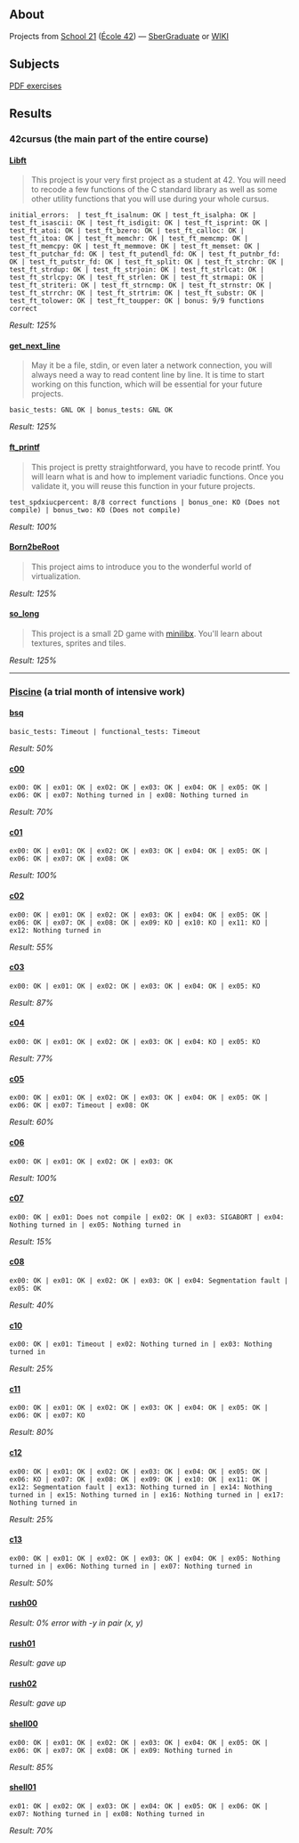 ## About
Projects from [School 21](https://21-school.ru/) ([École 42](https://42.fr/en/homepage/)) — [SberGraduate](https://sbergraduate.ru/en/21-school/) or [WIKI](https://en.wikipedia.org/wiki/42_(school))



## Subjects
[PDF exercises](/subjects)



## Results
### 42cursus (the main part of the entire course)
#### [Libft](/42cursus/Libft)
> This project is your very first project as a student at 42. You will need to recode a few functions of the C standard library as well as some other utility functions that you will use during your whole cursus.

```trace
initial_errors:  | test_ft_isalnum: OK | test_ft_isalpha: OK | test_ft_isascii: OK | test_ft_isdigit: OK | test_ft_isprint: OK | test_ft_atoi: OK | test_ft_bzero: OK | test_ft_calloc: OK | test_ft_itoa: OK | test_ft_memchr: OK | test_ft_memcmp: OK | test_ft_memcpy: OK | test_ft_memmove: OK | test_ft_memset: OK | test_ft_putchar_fd: OK | test_ft_putendl_fd: OK | test_ft_putnbr_fd: OK | test_ft_putstr_fd: OK | test_ft_split: OK | test_ft_strchr: OK | test_ft_strdup: OK | test_ft_strjoin: OK | test_ft_strlcat: OK | test_ft_strlcpy: OK | test_ft_strlen: OK | test_ft_strmapi: OK | test_ft_striteri: OK | test_ft_strncmp: OK | test_ft_strnstr: OK | test_ft_strrchr: OK | test_ft_strtrim: OK | test_ft_substr: OK | test_ft_tolower: OK | test_ft_toupper: OK | bonus: 9/9 functions correct
```
_Result: 125%_



#### [get_next_line](/42cursus/get_next_line)
> May it be a file, stdin, or even later a network connection, you will always need a way to read content line by line. It is time to start working on this function, which will be essential for your future projects.

```trace
basic_tests: GNL OK | bonus_tests: GNL OK
```
_Result: 125%_



#### [ft_printf](/42cursus/ft_printf)
> This project is pretty straightforward, you have to recode printf. You will learn what is and how to implement variadic functions. Once you validate it, you will reuse this function in your future projects.

```trace
test_spdxiucpercent: 8/8 correct functions | bonus_one: KO (Does not compile) | bonus_two: KO (Does not compile)
```
_Result: 100%_



#### [Born2beRoot](/42cursus/Born2beRoot)
> This project aims to introduce you to the wonderful world of virtualization.

_Result: 125%_



#### [so_long](/42cursus/so_long)
> This project is a small 2D game with [minilibx](https://github.com/42Paris/minilibx-linux). You'll learn about textures, sprites and tiles.


_Result: 125%_

---

### [Piscine](https://42.fr/en/admissions/42-piscine/) (a trial month of intensive work)
#### [bsq](/Piscine/bsq)
```trace
basic_tests: Timeout | functional_tests: Timeout
```
_Result: 50%_



#### [c00](/Piscine/c00)
```trace
ex00: OK | ex01: OK | ex02: OK | ex03: OK | ex04: OK | ex05: OK | ex06: OK | ex07: Nothing turned in | ex08: Nothing turned in
```
_Result: 70%_




#### [c01](/Piscine/c01)
```trace
ex00: OK | ex01: OK | ex02: OK | ex03: OK | ex04: OK | ex05: OK | ex06: OK | ex07: OK | ex08: OK
```
_Result: 100%_



#### [c02](/Piscine/c02)
```trace
ex00: OK | ex01: OK | ex02: OK | ex03: OK | ex04: OK | ex05: OK | ex06: OK | ex07: OK | ex08: OK | ex09: KO | ex10: KO | ex11: KO | ex12: Nothing turned in
```
_Result: 55%_



#### [c03](/Piscine/c03)
```trace
ex00: OK | ex01: OK | ex02: OK | ex03: OK | ex04: OK | ex05: KO
```
_Result: 87%_



#### [c04](/Piscine/c04)
```trace
ex00: OK | ex01: OK | ex02: OK | ex03: OK | ex04: KO | ex05: KO
```
_Result: 77%_



#### [c05](/Piscine/c05)
```trace
ex00: OK | ex01: OK | ex02: OK | ex03: OK | ex04: OK | ex05: OK | ex06: OK | ex07: Timeout | ex08: OK
```
_Result: 60%_



#### [c06](/Piscine/c06)
```trace
ex00: OK | ex01: OK | ex02: OK | ex03: OK
```
_Result: 100%_



#### [c07](/Piscine/c07)
```trace
ex00: OK | ex01: Does not compile | ex02: OK | ex03: SIGABORT | ex04: Nothing turned in | ex05: Nothing turned in
```
_Result: 15%_



#### [c08](/Piscine/c08)
```trace
ex00: OK | ex01: OK | ex02: OK | ex03: OK | ex04: Segmentation fault | ex05: OK
```
_Result: 40%_



#### [c10](/Piscine/c10)
```trace
ex00: OK | ex01: Timeout | ex02: Nothing turned in | ex03: Nothing turned in
```
_Result: 25%_



#### [c11](/Piscine/c11)
```trace
ex00: OK | ex01: OK | ex02: OK | ex03: OK | ex04: OK | ex05: OK | ex06: OK | ex07: KO
```
_Result: 80%_



#### [c12](/Piscine/c12)
```trace
ex00: OK | ex01: OK | ex02: OK | ex03: OK | ex04: OK | ex05: OK | ex06: KO | ex07: OK | ex08: OK | ex09: OK | ex10: OK | ex11: OK | ex12: Segmentation fault | ex13: Nothing turned in | ex14: Nothing turned in | ex15: Nothing turned in | ex16: Nothing turned in | ex17: Nothing turned in
```
_Result: 25%_



#### [c13](/Piscine/c13)
```trace
ex00: OK | ex01: OK | ex02: OK | ex03: OK | ex04: OK | ex05: Nothing turned in | ex06: Nothing turned in | ex07: Nothing turned in
```
_Result: 50%_



#### [rush00](/Piscine/rush00)
_Result: 0% error with -y in pair (x, y)_



#### [rush01](/Piscine/rush01)
_Result: gave up_



#### [rush02](/Piscine/rush02)
_Result: gave up_



#### [shell00](/Piscine/shell00)
```trace
ex00: OK | ex01: OK | ex02: OK | ex03: OK | ex04: OK | ex05: OK | ex06: OK | ex07: OK | ex08: OK | ex09: Nothing turned in
```
_Result: 85%_



#### [shell01](/Piscine/shell01)
```trace
ex01: OK | ex02: OK | ex03: OK | ex04: OK | ex05: OK | ex06: OK | ex07: Nothing turned in | ex08: Nothing turned in
```
_Result: 70%_
